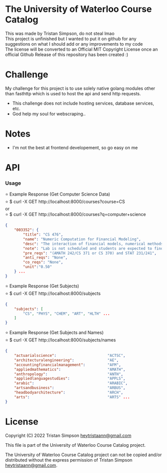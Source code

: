 # The University of Waterloo Course Catalog
This was made by Tristan Simpson, do not steal lmao
<br>
This project is unfinished but I wanted to put it on github for any suggestions on what I should add or any improvements to my code
<br>
The license will be converted to an Official MIT Copyright License once an official Github Release of this repository has been created :)


# Challenge
My challenge for this project is to use solely native golang modules
other than fasthttp which is used to host the api and send http requests.
- This challenge does not include hosting services, database services, etc.
- God help my soul for webscraping..

# Notes
- I'm not the best at frontend developement, so go easy on me


# API
<h3>Usage</h3>

⭐ Example Response (Get Computer Science Data)
<br>
⭐ $ curl -X GET http://localhost:8000/courses?course=CS
<br>
or
<br>
⭐ $ curl -X GET http://localhost:8000/courses?q=computer+science

```json
{
    "003352": {
        "title": "CS 476",
        "name": "Numeric Computation for Financial Modeling",
        "desc": "The interaction of financial models, numerical methods, and computing environments. Basic  computational aspects of option pricing and hedging. Numerical methods for stochastic differential equations, strong and weak convergence. Generating correlated random numbers. Time-stepping methods. Finite difference methods for the Black-Scholes equation. Discretization, stability, convergence. Methods for portfolio optimization, effect of data errors on portfolio weights. ",
        "note": "Lab is not scheduled and students are expected to find time in open hours to complete their work. Students who receive a good grade in CS 335 may contact the instructor of CS 476 to seek admission without the formal prerequisites. Offered: W]",
        "pre_reqs": "(AMATH 242/CS 371 or CS 370) and STAT 231/241",
        "anti_reqs": "None",
        "co_reqs": "None",
        "unit":"0.50"
    } ...
}
```

⭐ Example Response (Get Subjects)
<br>
⭐ $ curl -X GET http://localhost:8000/subjects

```json
{
    "subjects": [
        "CS", "PHYS", "CHEM", "ART", "HLTH" ...
    ]
}
```
⭐ Example Response (Get Subjects and Names)
<br>
⭐ $ curl -X GET http://localhost:8000/subjects/names

```json
{
    "actuarialscience":                       "ACTSC",
	"architecturalengineering":               "AE",
	"accountingfinancialmanagement":          "AFM",
	"appliedmathematics":                     "AMATH",
	"anthropology":                           "ANTH",
	"appliedlanguagestudies":                 "APPLS",
	"arabic":                                 "ARABIC",
	"artsandbusiness":                        "ARBUS",
	"headbodyarchitecture":                   "ARCH",
	"arts":                                   "ARTS" ...
}

```

# License
Copyright (C) 2022 Tristan Simpson <heytristaann@gmail.com>

This file is part of the University of Waterloo Course Catalog project.

The University of Waterloo Course Catalog project can not be copied and/or distributed without the express permission of Tristan Simpson <heytristaann@gmail.com>. 
